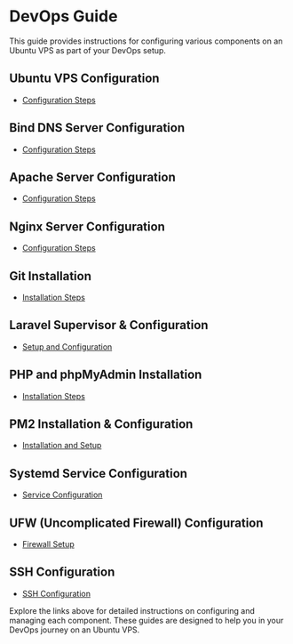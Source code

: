 # DevOps Guide

This guide provides instructions for configuring various components on an Ubuntu VPS as part of your DevOps setup.

## Ubuntu VPS Configuration

- [Configuration Steps](/ubuntu-vps)

## Bind DNS Server Configuration

- [Configuration Steps](/bind)

## Apache Server Configuration

- [Configuration Steps](/apache)

## Nginx Server Configuration

- [Configuration Steps](/nginx)

## Git Installation

- [Installation Steps](/git-install)

## Laravel Supervisor & Configuration

- [Setup and Configuration](/laravel)

## PHP and phpMyAdmin Installation

- [Installation Steps](/php-myadmin)

## PM2 Installation & Configuration

- [Installation and Setup](/pm2)

## Systemd Service Configuration

- [Service Configuration](/systemd)

## UFW (Uncomplicated Firewall) Configuration

- [Firewall Setup](/ufw)

## SSH Configuration

- [SSH Configuration](/ssh)

Explore the links above for detailed instructions on configuring and managing each component. These guides are designed to help you in your DevOps journey on an Ubuntu VPS.
